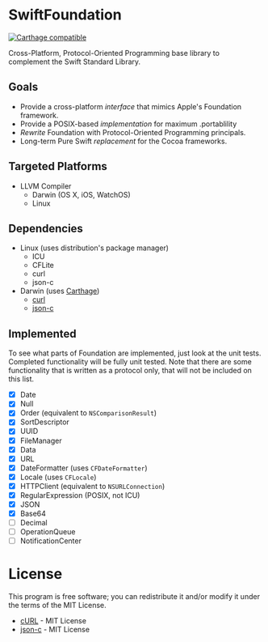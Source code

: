 # SwiftFoundation #
[![Carthage compatible](https://img.shields.io/badge/Carthage-compatible-4BC51D.svg?style=flat)](https://github.com/Carthage/Carthage)

Cross-Platform, Protocol-Oriented Programming base library to complement the Swift Standard Library.

## Goals

- Provide a cross-platform *interface* that mimics Apple's Foundation framework.
- Provide a POSIX-based *implementation* for maximum .portablility
- *Rewrite* Foundation with Protocol-Oriented Programming principals.
- Long-term Pure Swift *replacement* for the Cocoa frameworks.

## Targeted Platforms

- LLVM Compiler
   - Darwin (OS X, iOS, WatchOS)
   - Linux

## Dependencies
- Linux (uses distribution's package manager)
	- ICU
	- CFLite
	- curl
	- json-c
- Darwin (uses [Carthage](https://github.com/Carthage/Carthage))
	- [curl](https://github.com/PureSwift/curl)
	- [json-c](https://github.com/PureSwift/json-c)

## Implemented
To see what parts of Foundation are implemented, just look at the unit tests. Completed functionality will be fully unit tested. Note that there are some functionality that is written as a protocol only, that will not be included on this list.

- [x] Date
- [x] Null
- [x] Order (equivalent to ```NSComparisonResult```)
- [x] SortDescriptor
- [x] UUID
- [x] FileManager
- [x] Data
- [x] URL
- [x] DateFormatter (uses ```CFDateFormatter```)
- [x] Locale (uses ```CFLocale```)
- [x] HTTPClient (equivalent to ```NSURLConnection```)
- [X] RegularExpression (POSIX, not ICU)
- [x] JSON
- [x] Base64
- [ ] Decimal
- [ ] OperationQueue
- [ ] NotificationCenter

# License

This program is free software; you can redistribute it and/or modify it under the terms of the MIT License.

- [cURL](http://curl.haxx.se/docs/copyright.html) - MIT License
- [json-c](https://github.com/json-c/json-c/wiki#license) - MIT License